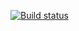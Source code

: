 [![Build status](https://ci.appveyor.com/api/projects/status/d2v6ticx757upkvj?svg=true)](https://ci.appveyor.com/project/kristinavenevtseva/auto2-4-task1)

